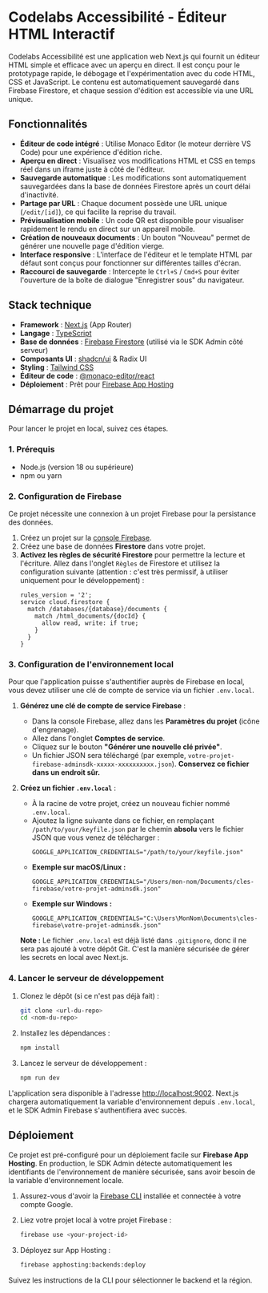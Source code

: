 # Codelabs Accessibilité - Éditeur HTML Interactif

Codelabs Accessibilité est une application web Next.js qui fournit un éditeur HTML simple et efficace avec un aperçu en direct. Il est conçu pour le prototypage rapide, le débogage et l'expérimentation avec du code HTML, CSS et JavaScript. Le contenu est automatiquement sauvegardé dans Firebase Firestore, et chaque session d'édition est accessible via une URL unique.

## Fonctionnalités

- **Éditeur de code intégré** : Utilise Monaco Editor (le moteur derrière VS Code) pour une expérience d'édition riche.
- **Aperçu en direct** : Visualisez vos modifications HTML et CSS en temps réel dans un iframe juste à côté de l'éditeur.
- **Sauvegarde automatique** : Les modifications sont automatiquement sauvegardées dans la base de données Firestore après un court délai d'inactivité.
- **Partage par URL** : Chaque document possède une URL unique (`/edit/[id]`), ce qui facilite la reprise du travail.
- **Prévisualisation mobile** : Un code QR est disponible pour visualiser rapidement le rendu en direct sur un appareil mobile.
- **Création de nouveaux documents** : Un bouton "Nouveau" permet de générer une nouvelle page d'édition vierge.
- **Interface responsive** : L'interface de l'éditeur et le template HTML par défaut sont conçus pour fonctionner sur différentes tailles d'écran.
- **Raccourci de sauvegarde** : Intercepte le `Ctrl+S` / `Cmd+S` pour éviter l'ouverture de la boîte de dialogue "Enregistrer sous" du navigateur.

## Stack technique

- **Framework** : [Next.js](https://nextjs.org/) (App Router)
- **Langage** : [TypeScript](https://www.typescriptlang.org/)
- **Base de données** : [Firebase Firestore](https://firebase.google.com/docs/firestore) (utilisé via le SDK Admin côté serveur)
- **Composants UI** : [shadcn/ui](https://ui.shadcn.com/) & Radix UI
- **Styling** : [Tailwind CSS](https://tailwindcss.com/)
- **Éditeur de code** : [@monaco-editor/react](https://www.npmjs.com/package/@monaco-editor/react)
- **Déploiement** : Prêt pour [Firebase App Hosting](https://firebase.google.com/docs/app-hosting)

## Démarrage du projet

Pour lancer le projet en local, suivez ces étapes.

### 1. Prérequis

- Node.js (version 18 ou supérieure)
- npm ou yarn

### 2. Configuration de Firebase

Ce projet nécessite une connexion à un projet Firebase pour la persistance des données.

1.  Créez un projet sur la [console Firebase](https://console.firebase.google.com/).
2.  Créez une base de données **Firestore** dans votre projet.
3.  **Activez les règles de sécurité Firestore** pour permettre la lecture et l'écriture. Allez dans l'onglet `Règles` de Firestore et utilisez la configuration suivante (attention : c'est très permissif, à utiliser uniquement pour le développement) :
    ```
    rules_version = '2';
    service cloud.firestore {
      match /databases/{database}/documents {
        match /html_documents/{docId} {
          allow read, write: if true;
        }
      }
    }
    ```

### 3. Configuration de l'environnement local

Pour que l'application puisse s'authentifier auprès de Firebase en local, vous devez utiliser une clé de compte de service via un fichier `.env.local`.

1.  **Générez une clé de compte de service Firebase** :
    - Dans la console Firebase, allez dans les **Paramètres du projet** (icône d'engrenage).
    - Allez dans l'onglet **Comptes de service**.
    - Cliquez sur le bouton **"Générer une nouvelle clé privée"**.
    - Un fichier JSON sera téléchargé (par exemple, `votre-projet-firebase-adminsdk-xxxxx-xxxxxxxxxx.json`). **Conservez ce fichier dans un endroit sûr.**

2.  **Créez un fichier `.env.local`** :
    - À la racine de votre projet, créez un nouveau fichier nommé `.env.local`.
    - Ajoutez la ligne suivante dans ce fichier, en remplaçant `/path/to/your/keyfile.json` par le chemin **absolu** vers le fichier JSON que vous venez de télécharger :
      ```
      GOOGLE_APPLICATION_CREDENTIALS="/path/to/your/keyfile.json"
      ```
    - **Exemple sur macOS/Linux :**
      ```
      GOOGLE_APPLICATION_CREDENTIALS="/Users/mon-nom/Documents/cles-firebase/votre-projet-adminsdk.json"
      ```
    - **Exemple sur Windows :**
      ```
      GOOGLE_APPLICATION_CREDENTIALS="C:\Users\MonNom\Documents\cles-firebase\votre-projet-adminsdk.json"
      ```

    **Note :** Le fichier `.env.local` est déjà listé dans `.gitignore`, donc il ne sera pas ajouté à votre dépôt Git. C'est la manière sécurisée de gérer les secrets en local avec Next.js.

### 4. Lancer le serveur de développement

1.  Clonez le dépôt (si ce n'est pas déjà fait) :
    ```bash
    git clone <url-du-repo>
    cd <nom-du-repo>
    ```

2.  Installez les dépendances :
    ```bash
    npm install
    ```

3.  Lancez le serveur de développement :
    ```bash
    npm run dev
    ```

L'application sera disponible à l'adresse [http://localhost:9002](http://localhost:9002). Next.js chargera automatiquement la variable d'environnement depuis `.env.local`, et le SDK Admin Firebase s'authentifiera avec succès.

## Déploiement

Ce projet est pré-configuré pour un déploiement facile sur **Firebase App Hosting**. En production, le SDK Admin détecte automatiquement les identifiants de l'environnement de manière sécurisée, sans avoir besoin de la variable d'environnement locale.

1.  Assurez-vous d'avoir la [Firebase CLI](https://firebase.google.com/docs/cli) installée et connectée à votre compte Google.

2.  Liez votre projet local à votre projet Firebase :
    ```bash
    firebase use <your-project-id>
    ```

3.  Déployez sur App Hosting :
    ```bash
    firebase apphosting:backends:deploy
    ```

Suivez les instructions de la CLI pour sélectionner le backend et la région.
